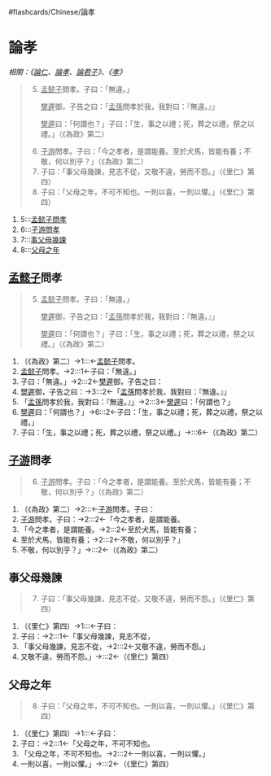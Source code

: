 #flashcards/Chinese/論孝

# 論孝
_相關：《[論仁](論仁.md)、[論孝](論孝.md)、[論君子](論君子.md)》、《[孝](孝.md)》_

> 5. <u>孟懿子</u>問孝。子曰：「無違。」<p/><u>樊遲</u>御，子告之曰：「<u>孟孫</u>問孝於我，我對曰：『無違。』」<p/><u>樊遲</u>曰：「何謂也？」子曰：「生，事之以禮；死，葬之以禮，祭之以禮。」（《為政》第二）
> 6. <u>子游</u>問孝。子曰：「今之孝者，是謂能養。至於犬馬，皆能有養；不敬，何以別乎？」（《為政》第二）
> 7. 子曰：「事父母幾諫，見志不從，又敬不違，勞而不怨。」（《里仁》第四）
> 8. 子曰：「父母之年，不可不知也。一則以喜，一則以懼。」（《里仁》第四）
1. 5:::[孟懿子問孝](#u%20孟懿子%20u%20問孝) <!--SR:!2022-04-16,60,251!2022-03-12,36,249-->
2. 6:::[子游問孝](#u%20子游%20u%20問孝) <!--SR:!2022-06-02,87,249!2022-03-24,45,252-->
3. 7:::[事父母幾諫](#事父母幾諫) <!--SR:!2022-03-10,34,230!2022-05-01,69,251-->
4. 8:::[父母之年](#父母之年) <!--SR:!2022-04-24,65,251!2022-03-11,37,249-->

## <u>孟懿子</u>問孝
> 5. <u>孟懿子</u>問孝。子曰：「無違。」<p/><u>樊遲</u>御，子告之曰：「<u>孟孫</u>問孝於我，我對曰：『無違。』」<p/><u>樊遲</u>曰：「何謂也？」子曰：「生，事之以禮；死，葬之以禮，祭之以禮。」（《為政》第二）
1. （《為政》第二）→1:::←<u>孟懿子</u>問孝。 <!--SR:!2022-06-19,104,270!2022-04-27,65,252-->
2. <u>孟懿子</u>問孝。→2:::1←子曰：「無違。」 <!--SR:!2022-04-26,80,311!2022-05-18,84,289-->
3. 子曰：「無違。」→2:::2←<u>樊遲</u>御，子告之曰： <!--SR:!2022-03-13,46,308!2022-03-18,50,309-->
4. <u>樊遲</u>御，子告之曰：→3:::2←「<u>孟孫</u>問孝於我，我對曰：『無違。』」 <!--SR:!2022-07-10,123,292!2022-05-03,85,312-->
5. 「<u>孟孫</u>問孝於我，我對曰：『無違。』」→2:::3←<u>樊遲</u>曰：「何謂也？」 <!--SR:!2022-03-19,51,309!2022-04-29,70,269-->
6. <u>樊遲</u>曰：「何謂也？」→6:::2←子曰：「生，事之以禮；死，葬之以禮，祭之以禮。」 <!--SR:!2022-06-19,116,289!2022-03-28,52,292-->
7. 子曰：「生，事之以禮；死，葬之以禮，祭之以禮。」→:::6←（《為政》第二） <!--SR:!2022-04-03,58,269!2022-05-05,77,289-->

## <u>子游</u>問孝
> 6. <u>子游</u>問孝。子曰：「今之孝者，是謂能養。至於犬馬，皆能有養；不敬，何以別乎？」（《為政》第二）
1. （《為政》第二）→2:::←<u>子游</u>問孝。子曰： <!--SR:!2022-07-05,119,290!2022-05-15,76,249-->
2. <u>子游</u>問孝。子曰：→2:::2←「今之孝者，是謂能養。 <!--SR:!2022-05-23,88,270!2022-05-11,77,269-->
3. 「今之孝者，是謂能養。→2:::2←至於犬馬，皆能有養； <!--SR:!2022-03-18,49,290!2022-05-02,84,312-->
4. 至於犬馬，皆能有養；→2:::2←不敬，何以別乎？」 <!--SR:!2022-06-14,113,289!2022-03-29,53,292-->
5. 不敬，何以別乎？」→:::2←（《為政》第二） <!--SR:!2022-03-19,43,251!2022-05-06,78,289-->

## 事父母幾諫
> 7. 子曰：「事父母幾諫，見志不從，又敬不違，勞而不怨。」（《里仁》第四）
1. （《里仁》第四）→1:::←子曰： <!--SR:!2022-08-02,153,309!2022-03-13,37,249-->
2. 子曰：→2:::1←「事父母幾諫，見志不從， <!--SR:!2022-03-23,54,308!2022-03-22,53,309-->
3. 「事父母幾諫，見志不從，→2:::2←又敬不違，勞而不怨。」 <!--SR:!2022-06-22,110,290!2022-06-03,95,289-->
5. 又敬不違，勞而不怨。」→:::2←（《里仁》第四） <!--SR:!2022-04-15,61,251!2022-06-01,91,272-->

## 父母之年
> 8. 子曰：「父母之年，不可不知也。一則以喜，一則以懼。」（《里仁》第四）
1. （《里仁》第四）→1:::←子曰： <!--SR:!2022-08-02,153,309!2022-03-13,37,249-->
2. 子曰：→2:::1←「父母之年，不可不知也。 <!--SR:!2022-03-12,45,309!2022-03-16,48,309-->
3. 「父母之年，不可不知也。→2:::2←一則以喜，一則以懼。」 <!--SR:!2022-03-14,47,309!2022-04-23,77,312-->
4. 一則以喜，一則以懼。」→:::2←（《里仁》第四） <!--SR:!2022-05-11,69,231!2022-03-24,55,309-->
